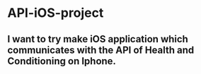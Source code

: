 # API-iOS-project

## I want to try make iOS application which communicates with the API of Health and Conditioning on Iphone.

